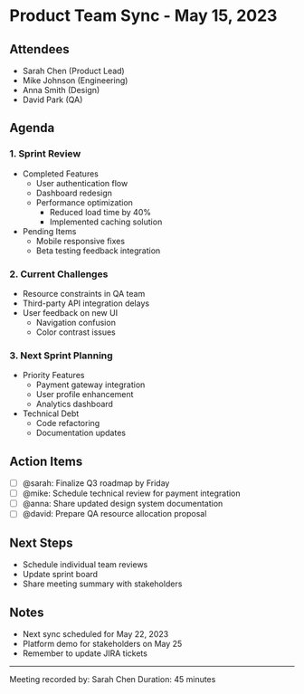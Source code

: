 # Product Team Sync - May 15, 2023

## Attendees
- Sarah Chen (Product Lead)
- Mike Johnson (Engineering)
- Anna Smith (Design)
- David Park (QA)

## Agenda

### 1. Sprint Review
* Completed Features
  * User authentication flow
  * Dashboard redesign
  * Performance optimization
    * Reduced load time by 40%
    * Implemented caching solution
* Pending Items
  * Mobile responsive fixes
  * Beta testing feedback integration

### 2. Current Challenges
* Resource constraints in QA team
* Third-party API integration delays
* User feedback on new UI
  * Navigation confusion
  * Color contrast issues

### 3. Next Sprint Planning
* Priority Features
  * Payment gateway integration
  * User profile enhancement
  * Analytics dashboard
* Technical Debt
  * Code refactoring
  * Documentation updates

## Action Items
- [ ] @sarah: Finalize Q3 roadmap by Friday
- [ ] @mike: Schedule technical review for payment integration
- [ ] @anna: Share updated design system documentation
- [ ] @david: Prepare QA resource allocation proposal

## Next Steps
* Schedule individual team reviews
* Update sprint board
* Share meeting summary with stakeholders

## Notes
* Next sync scheduled for May 22, 2023
* Platform demo for stakeholders on May 25
* Remember to update JIRA tickets

---
Meeting recorded by: Sarah Chen
Duration: 45 minutes
